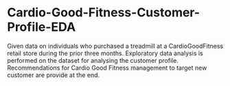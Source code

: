# Cardio-Good-Fitness-Customer-Profile-EDA
Given data on individuals who purchased a treadmill at a CardioGoodFitness retail store during the prior three months. Exploratory data analysis is performed on the dataset for analysing the customer profile. Recommendations for Cardio Good Fitness management to target new customer are provide at the end. 
